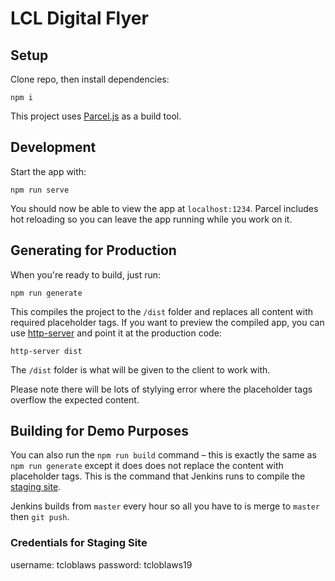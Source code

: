 # LCL Digital Flyer

## Setup

Clone repo, then install dependencies:

```
npm i
```

This project uses [Parcel.js](https://parceljs.org/getting_started.html) as a build tool.

## Development

Start the app with:
```
npm run serve
```

You should now be able to view the app at `localhost:1234`. Parcel includes hot reloading so you can leave the app running while you work on it.

## Generating for Production

When you're ready to build, just run:

```
npm run generate
```

This compiles the project to the `/dist` folder and replaces all content with required placeholder tags. If you want to preview the compiled app, you can use [http-server](https://www.npmjs.com/package/http-server) and point it at the production code:

```
http-server dist
```

The `/dist` folder is what will be given to the client to work with.

Please note there will be lots of stylying error where the placeholder tags overflow the expected content.

## Building for Demo Purposes

You can also run the `npm run build` command – this is exactly the same as `npm run generate` except it does does not replace the content with placeholder tags. This is the command that Jenkins runs to compile the [staging site](https://tcloblaws.dev.kpd-i.com/).

Jenkins builds from `master` every hour so all you have to is merge to `master` then `git push`.

### Credentials for Staging Site

username: tcloblaws
password: tcloblaws19